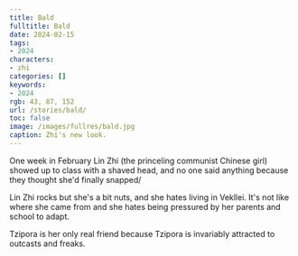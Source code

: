 ```yaml
---
title: Bald
fulltitle: Bald
date: 2024-02-15
tags:
- 2024
characters:
- zhi
categories: []
keywords:
- 2024
rgb: 43, 87, 152
url: /stories/bald/
toc: false
image: /images/fullres/bald.jpg
caption: Zhi's new look.
---
```

One week in February Lin Zhi (the princeling communist Chinese girl) showed up to class with a shaved head, and no one said anything because they thought she'd finally snapped/

Lin Zhi rocks but she's a bit nuts, and she hates living in Vekllei. It's not like where she came from and she hates being pressured by her parents and school to adapt.

Tzipora is her only real friend because Tzipora is invariably attracted to outcasts and freaks.